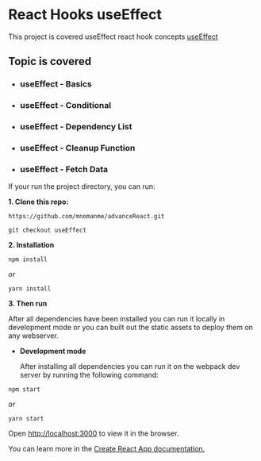 # React Hooks useEffect

This project is covered useEffect react hook concepts [useEffect]()

## Topic is covered

- ### useEffect - Basics

- ### useEffect - Conditional

- ### useEffect - Dependency List

- ### useEffect - Cleanup Function

- ### useEffect - Fetch Data

If your run the project directory, you can run:

**1. Clone this repo:**

```git
https://github.com/mnomanme/advanceReact.git
```

```git
git checkout useEffect
```

**2. Installation**

```npm
npm install
```

_or_

```yarn
yarn install
```

**3. Then run**

After all dependencies have been installed you can run it locally in development mode or you can built out the static assets to deploy them on any webserver.

- **Development mode**

  After installing all dependencies you can run it on the webpack dev server by running the following command:

```npm
npm start
```

_or_

```yarn
yarn start
```

Open <http://localhost:3000> to view it in the browser.

You can learn more in the [Create React App documentation.](https://create-react-app.dev/docs/getting-started/)

